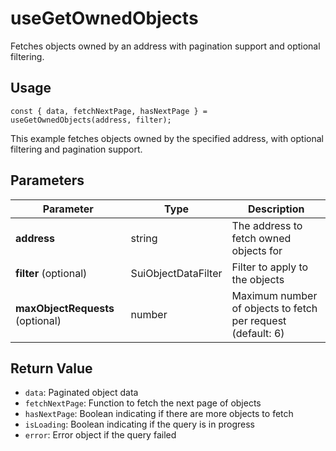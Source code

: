 # useGetOwnedObjects

Fetches objects owned by an address with pagination support and optional filtering.

## Usage
```tsx
const { data, fetchNextPage, hasNextPage } = useGetOwnedObjects(address, filter);
```

This example fetches objects owned by the specified address, with optional filtering and pagination support.

## Parameters
| Parameter | Type | Description |
|-----------|------|-------------|
| **address** | string | The address to fetch owned objects for |
| **filter** (optional) | SuiObjectDataFilter | Filter to apply to the objects |
| **maxObjectRequests** (optional) | number | Maximum number of objects to fetch per request (default: 6) |

## Return Value
* `data`: Paginated object data
* `fetchNextPage`: Function to fetch the next page of objects
* `hasNextPage`: Boolean indicating if there are more objects to fetch
* `isLoading`: Boolean indicating if the query is in progress
* `error`: Error object if the query failed